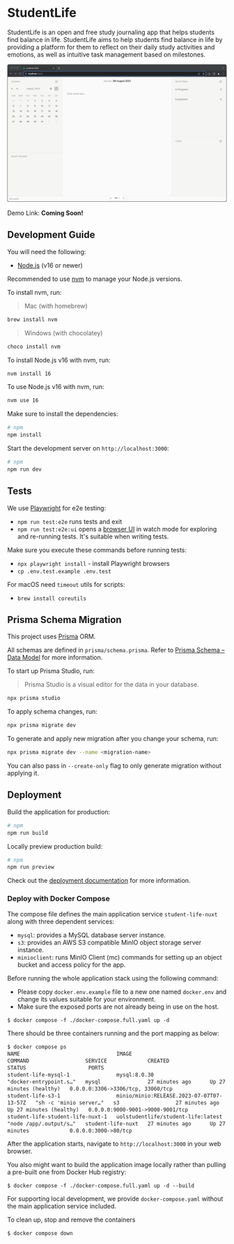 # StudentLife

StudentLife is an open and free study journaling app that helps students find balance in life. StudentLife aims to help students find balance in life by providing a platform for them to reflect on their daily study activities and emotions, as well as intuitive task management based on milestones.

<img src="docs/preview.png" alt="StudentLife"/>

Demo Link: **Coming Soon!**

## Development Guide

You will need the following:

- [Node.js](https://nodejs.org/en/download/) (v16 or newer)

Recommended to use [nvm](https://github.com/nvm-sh/nvm) to manage your Node.js versions.

To install nvm, run:

> Mac (with homebrew)

```bash
brew install nvm
```

> Windows (with chocolatey)

```bash
choco install nvm
```

To install Node.js v16 with nvm, run:

```bash
nvm install 16
```

To use Node.js v16 with nvm, run:

```bash
nvm use 16
```

Make sure to install the dependencies:

```bash
# npm
npm install
```

Start the development server on `http://localhost:3000`:

```bash
# npm
npm run dev
```

## Tests

We use [Playwright](https://playwright.dev/) for e2e testing:

- `npm run test:e2e` runs tests and exit
- `npm run test:e2e:ui` opens a [browser UI](https://playwright.dev/docs/test-ui-mode) in watch mode for exploring and
  re-running tests. It's suitable when writing tests.

Make sure you execute these commands before running tests:

- `npx playwright install` - install Playwright browsers
- `cp .env.test.example .env.test`

For macOS need `timeout` utils for scripts:

- `brew install coreutils`

## Prisma Schema Migration

This project uses [Prisma](https://www.prisma.io) ORM.

All schemas are defined in `prisma/schema.prisma`. Refer to [Prisma Schema – Data Model](https://www.prisma.io/docs/concepts/components/prisma-schema/data-model) for more information.

To start up Prisma Studio, run:

> Prisma Studio is a visual editor for the data in your database.

```bash
npx prisma studio
```

To apply schema changes, run:

```bash
npx prisma migrate dev
```

To generate and apply new migration after you change your schema, run:

```bash
npx prisma migrate dev --name <migration-name>
```

You can also pass in `--create-only` flag to only generate migration without applying it.

## Deployment

Build the application for production:

```bash
# npm
npm run build
```

Locally preview production build:

```bash
# npm
npm run preview
```

Check out the [deployment documentation](https://nuxt.com/docs/getting-started/deployment) for more information.

### Deploy with Docker Compose

The compose file defines the main application service `student-life-nuxt` along with three dependent services:

- `mysql`: provides a MySQL database server instance.
- `s3`: provides an AWS S3 compatible MinIO object storage server instance.
- `minioclient`: runs MinIO Client (mc) commands for setting up an object bucket and access policy for the app.

Before running the whole application stack using the following command:

- Please copy `docker.env.example` file to a new one named `docker.env` and change its values suitable for your environment.
- Make sure the exposed ports are not already being in use on the host.

```
$ docker compose -f ./docker-compose.full.yaml up -d
```

There should be three containers running and the port mapping as below:

```
$ docker compose ps
NAME                               IMAGE                                      COMMAND                  SERVICE             CREATED             STATUS                    PORTS
student-life-mysql-1               mysql:8.0.30                               "docker-entrypoint.s…"   mysql               27 minutes ago      Up 27 minutes (healthy)   0.0.0.0:3306->3306/tcp, 33060/tcp
student-life-s3-1                  minio/minio:RELEASE.2023-07-07T07-13-57Z   "sh -c 'minio server…"   s3                  27 minutes ago      Up 27 minutes (healthy)   0.0.0.0:9000-9001->9000-9001/tcp
student-life-student-life-nuxt-1   uolstudentlife/student-life:latest         "node /app/.output/s…"   student-life-nuxt   27 minutes ago      Up 27 minutes             0.0.0.0:3000->80/tcp
```

After the application starts, navigate to `http://localhost:3000` in your web browser.

You also might want to build the application image locally rather than pulling a pre-built one from Docker Hub registry:

```
$ docker compose -f ./docker-compose.full.yaml up -d --build
```

For supporting local development, we provide `docker-compose.yaml` without the main application service included.

To clean up, stop and remove the containers

```
$ docker compose down
```
